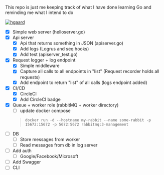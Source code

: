 This repo is just me keeping track of what I have done learning Go and reminding me what I intend to do

[![hgaard](https://circleci.com/gh/hgaard/simple-http-go.svg?style=shield)](https://circleci.com/gh/hgaard/workflows/simple-http-go)

 - [x] Simple web server (helloserver.go)
 - [x] Api server
    - [x] Api that returns something in JSON (apiserver.go)
    - [x] Add logs (Logrus and seq hooks)
    - [x] Add test (apiserver_test.go)
 - [x] Request logger + log endpoint
    - [x] Simple middleware
    - [x] Capture all calls to all endpoints in "list" (Request recorder holds all requests)
    - [x] Add endpoint to return "list" of all calls (logs endpoint added)
 - [x] CI/CD
    - [x] CircleCI
    - [x] Add CircleCI badge
 - [x] Queue + worker role (rabbitMQ + worker directory)
    - [ ] update docker compose 
    >```docker run -d --hostname my-rabbit --name some-rabbit -p 15672:15672 -p 5672:5672 rabbitmq:3-management```
 - [ ] DB 
    - [ ] Store messages from worker
    - [ ] Read messages from db in log server
 - [ ] Add auth
    - [ ] Google/Facebook/Microsoft
 - [ ] Add Swagger
 - [ ] CLI